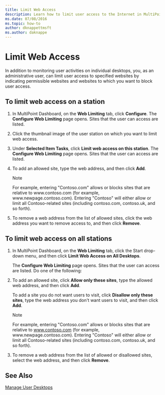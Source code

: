 ```yaml
---
title: Limit Web Access
description: Learn how to limit user access to the Internet in MultiPoint Services
ms.date: 07/08/2016
ms.topic: how-to
author: dknappettmsft
ms.author: daknappe
---
```

# Limit Web Access
In addition to monitoring user activities on individual desktops, you, as an administrative user, can limit user access to specified websites by indicating permissible websites and websites to which you want to block user access.

## To limit web access on a station

1. In MultiPoint Dashboard, on the **Web Limiting** tab, click **Configure**. The **Configure Web Limiting** page opens. Sites that the user can access are listed.

2. Click the thumbnail image of the user station on which you want to limit web access.

3. Under **Selected Item Tasks**, click **Limit web access on this station**. The **Configure Web Limiting** page opens. Sites that the user can access are listed.

4. To add an allowed site, type the web address, and then click **Add**.

   > [!NOTE]
   > For example, entering "Contoso.com" allows or blocks sites that are relative to www\.contoso.com (for example, www\.newpage.contoso.com). Entering "Contoso" will either allow or limit all Contoso-related sites (including contoso.com, contoso.uk, and so forth).

5. To remove a web address from the list of allowed sites, click the web address you want to remove access to, and then click **Remove**.

## To limit web access on all stations

1. In MultiPoint Dashboard, on the **Web Limiting** tab, click the Start drop\-down menu, and then click **Limit Web Access on All Desktops**.

   The **Configure Web Limiting** page opens. Sites that the user can access are listed. Do one of the following:

2. To add an allowed site, click **Allow only these sites**, type the allowed web address, and then click **Add**.

   To add a site you do not want users to visit, click **Disallow only these sites**, type the web address you don't want users to visit, and then click **Add**.

   > [!NOTE]
   > For example, entering "Contoso.com" allows or blocks sites that are relative to www.contoso.com (for example, www\.newpage.contoso.com). Entering "Contoso" will either allow or limit all Contoso-related sites (including contoso.com, contoso.uk, and so forth).

3. To remove a web address from the list of allowed or disallowed sites, select the web address, and then click **Remove**.

## See Also
[Manage User Desktops](manage-user-desktops-using-multipoint-dashboard.md)
